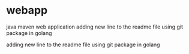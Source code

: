 # webapp

java maven web application
adding new line to the readme file using git package in golang

adding new line to the readme file using git package in golang
